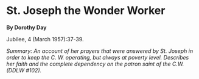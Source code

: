 St. Joseph the Wonder Worker
============================

**By Dorothy Day**

Jubilee, 4 (March 1957):37-39.

*Summary: An account of her prayers that were answered by St. Joseph in
order to keep the C. W. operating, but always at poverty level.
Describes her faith and the complete dependency on the patron saint of
the C.W. (DDLW \#102).*


